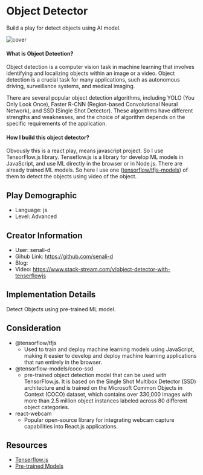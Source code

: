 # Object Detector

Build a play for detect objects using AI model.

![cover](https://user-images.githubusercontent.com/52546856/221181440-f29d987f-5151-4baa-9441-94dfd9765b40.png)

#### What is Object Detection?
Object detection is a computer vision task in machine learning that involves identifying and localizing objects within an image or a video. Object detection is a crucial task for many applications, such as autonomous driving, surveillance systems, and medical imaging.

There are several popular object detection algorithms, including YOLO (You Only Look Once), Faster R-CNN (Region-based Convolutional Neural Network), and SSD (Single Shot Detector). These algorithms have different strengths and weaknesses, and the choice of algorithm depends on the specific requirements of the application.

#### How I build this object detector?
Obvously this is a react play, means javascript project. So I use TensorFlow.js library. Tenseflow.js is a library for develop ML models in JavaScript, and use ML directly in the browser or in Node.js. There are already trained ML models. So here I use one ([tensorflow/tfjs-models](https://github.com/tensorflow/tfjs-models/tree/master/coco-ssd)) of them to detect the objects using video of the object.

## Play Demographic

- Language: js
- Level: Advanced

## Creator Information

- User: senali-d
- Gihub Link: https://github.com/senali-d
- Blog: 
- Video: https://www.stack-stream.com/v/object-detector-with-tenserflowjs

## Implementation Details

Detect Objects using pre-trained ML model.

## Consideration
- @tensorflow/tfjs
    - Used to train and deploy machine learning models using JavaScript, making it easier to develop and deploy machine learning applications that run  entirely in the browser.
- @tensorflow-models/coco-ssd
    - pre-trained object detection model that can be used with TensorFlow.js. It is based on the Single Shot Multibox Detector (SSD) architecture and is trained on the Microsoft Common Objects in Context (COCO) dataset, which contains over 330,000 images with more than 2.5 million object instances labeled across 80 different object categories.
- react-webcam
    - Popular open-source library for integrating webcam capture capabilities into React.js applications.

## Resources

- [Tenserflow.js](https://www.tensorflow.org/js)
- [Pre-trained Models](https://www.tensorflow.org/js/models)
